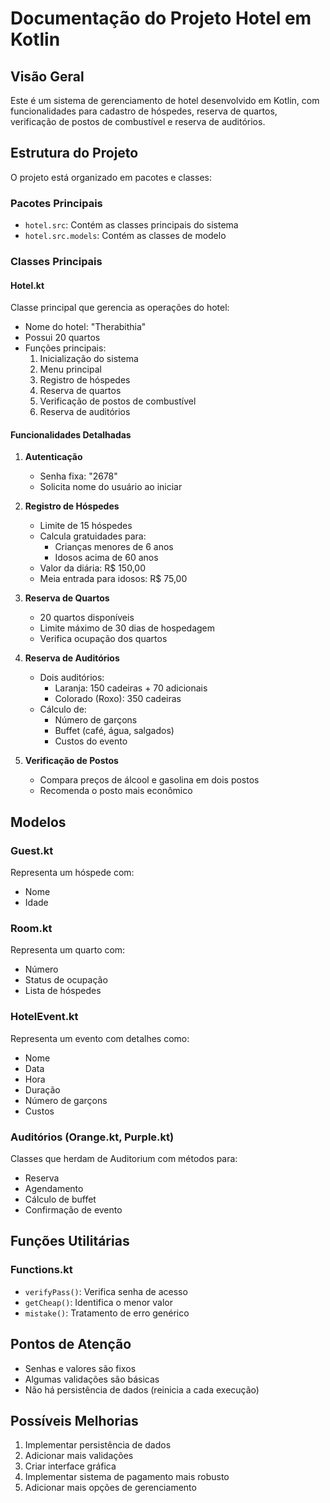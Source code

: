 # Documentação do Projeto Hotel em Kotlin

## Visão Geral
Este é um sistema de gerenciamento de hotel desenvolvido em Kotlin, com funcionalidades para cadastro de hóspedes, reserva de quartos, verificação de postos de combustível e reserva de auditórios.

## Estrutura do Projeto
O projeto está organizado em pacotes e classes:

### Pacotes Principais
- `hotel.src`: Contém as classes principais do sistema
- `hotel.src.models`: Contém as classes de modelo

### Classes Principais

#### Hotel.kt
Classe principal que gerencia as operações do hotel:
- Nome do hotel: "Therabithia"
- Possui 20 quartos
- Funções principais:
    1. Inicialização do sistema
    2. Menu principal
    3. Registro de hóspedes
    4. Reserva de quartos
    5. Verificação de postos de combustível
    6. Reserva de auditórios

#### Funcionalidades Detalhadas

1. **Autenticação**
    - Senha fixa: "2678"
    - Solicita nome do usuário ao iniciar

2. **Registro de Hóspedes**
    - Limite de 15 hóspedes
    - Calcula gratuidades para:
        * Crianças menores de 6 anos
        * Idosos acima de 60 anos
    - Valor da diária: R$ 150,00
    - Meia entrada para idosos: R$ 75,00

3. **Reserva de Quartos**
    - 20 quartos disponíveis
    - Limite máximo de 30 dias de hospedagem
    - Verifica ocupação dos quartos

4. **Reserva de Auditórios**
    - Dois auditórios:
        * Laranja: 150 cadeiras + 70 adicionais
        * Colorado (Roxo): 350 cadeiras
    - Cálculo de:
        * Número de garçons
        * Buffet (café, água, salgados)
        * Custos do evento

5. **Verificação de Postos**
    - Compara preços de álcool e gasolina em dois postos
    - Recomenda o posto mais econômico

## Modelos

### Guest.kt
Representa um hóspede com:
- Nome
- Idade

### Room.kt
Representa um quarto com:
- Número
- Status de ocupação
- Lista de hóspedes

### HotelEvent.kt
Representa um evento com detalhes como:
- Nome
- Data
- Hora
- Duração
- Número de garçons
- Custos

### Auditórios (Orange.kt, Purple.kt)
Classes que herdam de Auditorium com métodos para:
- Reserva
- Agendamento
- Cálculo de buffet
- Confirmação de evento

## Funções Utilitárias

### Functions.kt
- `verifyPass()`: Verifica senha de acesso
- `getCheap()`: Identifica o menor valor
- `mistake()`: Tratamento de erro genérico

## Pontos de Atenção
- Senhas e valores são fixos
- Algumas validações são básicas
- Não há persistência de dados (reinicia a cada execução)

## Possíveis Melhorias
1. Implementar persistência de dados
2. Adicionar mais validações
3. Criar interface gráfica
4. Implementar sistema de pagamento mais robusto
5. Adicionar mais opções de gerenciamento